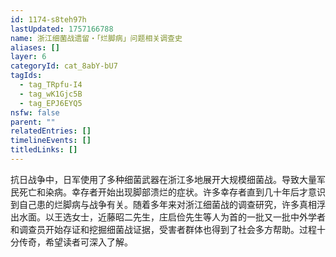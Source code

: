 ```yaml
---
id: 1174-s8teh97h
lastUpdated: 1757166788
name: 浙江细菌战遗留・「烂脚病」问题相关调查史
aliases: []
layer: 6
categoryId: cat_8abY-bU7
tagIds:
  - tag_TRpfu-I4
  - tag_wK1Gjc5B
  - tag_EPJ6EYQ5
nsfw: false
parent: ""
relatedEntries: []
timelineEvents: []
titledLinks: []
---
```


抗日战争中，日军使用了多种细菌武器在浙江多地展开大规模细菌战。导致大量军民死亡和染病。幸存者开始出现脚部溃烂的症状。许多幸存者直到几十年后才意识到自己患的烂脚病与战争有关。随着多年来对浙江细菌战的调查研究，许多真相浮出水面。以王选女士，近藤昭二先生，庄启俭先生等人为首的一批又一批中外学者和调查员开始存证和挖掘细菌战证据，受害者群体也得到了社会多方帮助。过程十分传奇，希望读者可深入了解。